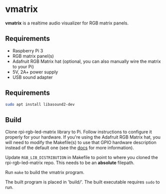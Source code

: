# vmatrix

**vmatrix** is a realtime audio visualizer for RGB matrix panels.

## Requirements

* Raspberry Pi 3
* RGB matrix panel(s)
* Adafruit RGB Matrix hat (optional, you can also manually wire the matrix to your Pi)
* 5V, 2A+ power supply
* USB sound adapter

## Requirements
```bash
sudo apt install libasound2-dev
```

## Build

Clone rpi-rgb-led-matrix library to Pi. Follow instructions to configure it properly for your hardware. If you're using the Adafruit RGB Matrix hat, you will need to modify the Makefile(s) to use that GPIO hardware description instead of the default one (see the [docs](https://github.com/hzeller/rpi-rgb-led-matrix#switch-the-pinout) for more information).

Update `RGB_LIB_DISTRIBUTION` in Makefile to point to where you cloned the rpi-rgb-led-matrix repo. This needs to be an **absolute** filepath.

Run `make` to build the vmatrix program.

The built program is placed in 'build/'. The built executable requires `sudo` to run.
